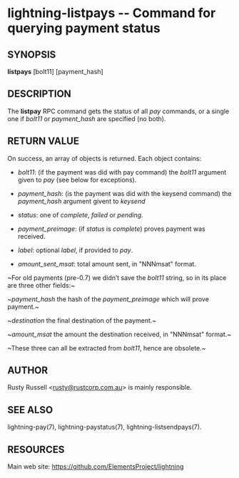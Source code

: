 lightning-listpays -- Command for querying payment status
=========================================================

SYNOPSIS
--------

**listpays** \[bolt11\] \[payment_hash\]

DESCRIPTION
-----------

The **listpay** RPC command gets the status of all *pay* commands, or a
single one if *bolt11* or *payment_hash* are specified (no both).

RETURN VALUE
------------

On success, an array of objects is returned. Each object contains:

- *bolt11*: (if the payment was did with pay command)
the *bolt11* argument given to *pay* (see below for exceptions).

- *payment_hash*: (is the payment was did with the keysend command)
the *payment_hash* argument givent to *keysend*

- *status*:
one of *complete*, *failed* or *pending*.

- *payment\_preimage*:
(if *status* is *complete*) proves payment was received.

- *label*:
optional *label*, if provided to *pay*.

- *amount\_sent\_msat*:
total amount sent, in "NNNmsat" format.

~For old payments (pre-0.7) we didn’t save the *bolt11* string, so in its
place are three other fields:~


~*payment\_hash*
the hash of the *payment\_preimage* which will prove payment.~

~*destination*
the final destination of the payment.~

~*amount\_msat*
the amount the destination received, in "NNNmsat" format.~

~These three can all be extracted from *bolt11*, hence are obsolete.~

AUTHOR
------

Rusty Russell <<rusty@rustcorp.com.au>> is mainly responsible.

SEE ALSO
--------

lightning-pay(7), lightning-paystatus(7), lightning-listsendpays(7).

RESOURCES
---------

Main web site: <https://github.com/ElementsProject/lightning>
